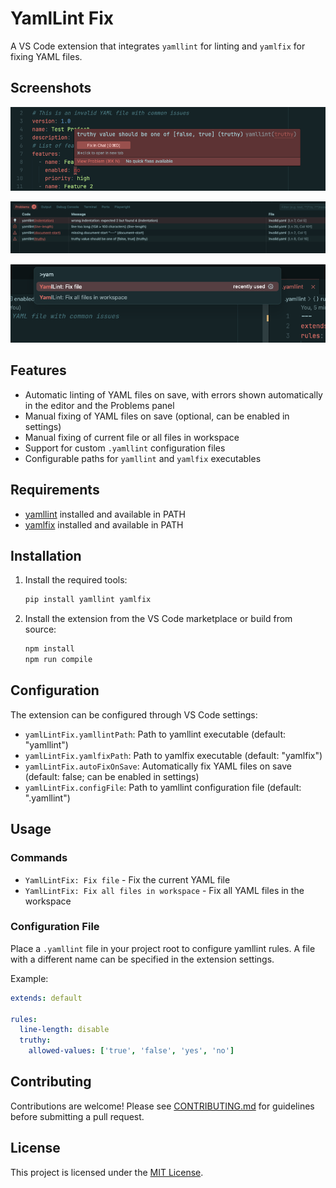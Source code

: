 # YamlLint Fix

A VS Code extension that integrates `yamllint` for linting and `yamlfix` for fixing YAML files.

## Screenshots

![Popup with error description](images/popup.png)

![Problems Panel](images/problems-panel.png)

![Command Palette](images/command-palette.png)

## Features

- Automatic linting of YAML files on save, with errors shown automatically in the editor and the Problems panel
- Manual fixing of YAML files on save (optional, can be enabled in settings)
- Manual fixing of current file or all files in workspace
- Support for custom `.yamllint` configuration files
- Configurable paths for `yamllint` and `yamlfix` executables

## Requirements

- [yamllint](https://yamllint.readthedocs.io/en/stable/) installed and available in PATH
- [yamlfix](https://github.com/lyz-code/yamlfix) installed and available in PATH

## Installation

1. Install the required tools:
   ```bash
   pip install yamllint yamlfix
   ```

2. Install the extension from the VS Code marketplace or build from source:
   ```bash
   npm install
   npm run compile
   ```

## Configuration

The extension can be configured through VS Code settings:

- `yamlLintFix.yamllintPath`: Path to yamllint executable (default: "yamllint")
- `yamlLintFix.yamlfixPath`: Path to yamlfix executable (default: "yamlfix")
- `yamlLintFix.autoFixOnSave`: Automatically fix YAML files on save (default: false; can be enabled in settings)
- `yamlLintFix.configFile`: Path to yamllint configuration file (default: ".yamllint")

## Usage

### Commands

- `YamlLintFix: Fix file` - Fix the current YAML file
- `YamlLintFix: Fix all files in workspace` - Fix all YAML files in the workspace

### Configuration File

Place a `.yamllint` file in your project root to configure yamllint rules. 
A file with a different name can be specified in the extension settings.

Example:

```yaml
extends: default

rules:
  line-length: disable
  truthy:
    allowed-values: ['true', 'false', 'yes', 'no']
```

## Contributing

Contributions are welcome! Please see [CONTRIBUTING.md](CONTRIBUTING.md) for guidelines before submitting a pull request.

## License

This project is licensed under the [MIT License](LICENSE).